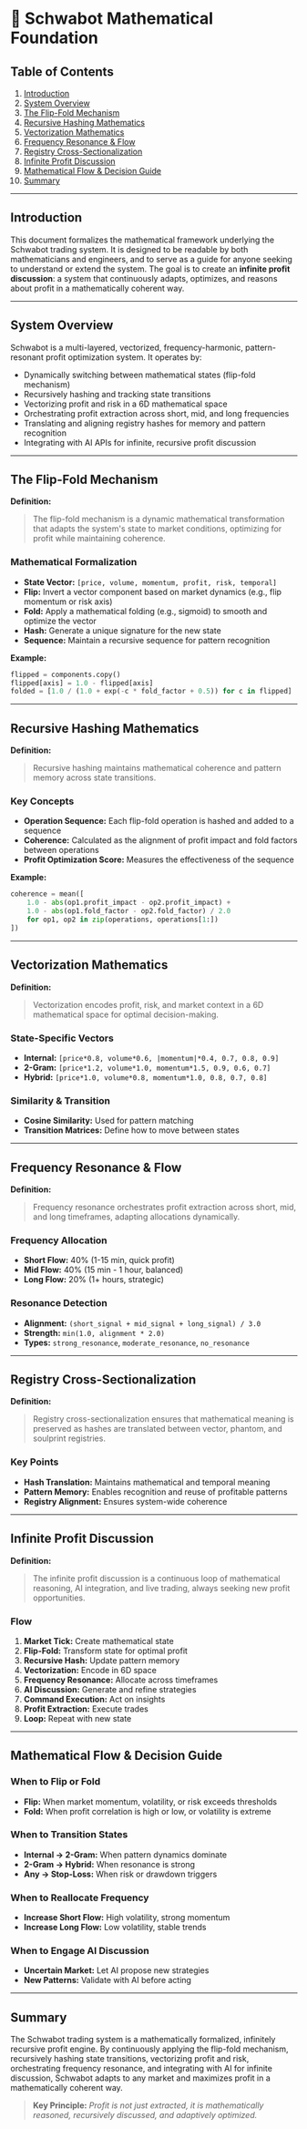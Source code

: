 # 🔮 Schwabot Mathematical Foundation

## Table of Contents
1. [Introduction](#introduction)
2. [System Overview](#system-overview)
3. [The Flip-Fold Mechanism](#the-flip-fold-mechanism)
4. [Recursive Hashing Mathematics](#recursive-hashing-mathematics)
5. [Vectorization Mathematics](#vectorization-mathematics)
6. [Frequency Resonance & Flow](#frequency-resonance--flow)
7. [Registry Cross-Sectionalization](#registry-cross-sectionalization)
8. [Infinite Profit Discussion](#infinite-profit-discussion)
9. [Mathematical Flow & Decision Guide](#mathematical-flow--decision-guide)
10. [Summary](#summary)

---

## Introduction

This document formalizes the mathematical framework underlying the Schwabot trading system. It is designed to be readable by both mathematicians and engineers, and to serve as a guide for anyone seeking to understand or extend the system. The goal is to create an **infinite profit discussion**: a system that continuously adapts, optimizes, and reasons about profit in a mathematically coherent way.

---

## System Overview

Schwabot is a multi-layered, vectorized, frequency-harmonic, pattern-resonant profit optimization system. It operates by:
- Dynamically switching between mathematical states (flip-fold mechanism)
- Recursively hashing and tracking state transitions
- Vectorizing profit and risk in a 6D mathematical space
- Orchestrating profit extraction across short, mid, and long frequencies
- Translating and aligning registry hashes for memory and pattern recognition
- Integrating with AI APIs for infinite, recursive profit discussion

---

## The Flip-Fold Mechanism

**Definition:**
> The flip-fold mechanism is a dynamic mathematical transformation that adapts the system's state to market conditions, optimizing for profit while maintaining coherence.

### Mathematical Formalization
- **State Vector:** `[price, volume, momentum, profit, risk, temporal]`
- **Flip:** Invert a vector component based on market dynamics (e.g., flip momentum or risk axis)
- **Fold:** Apply a mathematical folding (e.g., sigmoid) to smooth and optimize the vector
- **Hash:** Generate a unique signature for the new state
- **Sequence:** Maintain a recursive sequence for pattern recognition

**Example:**
```python
flipped = components.copy()
flipped[axis] = 1.0 - flipped[axis]
folded = [1.0 / (1.0 + exp(-c * fold_factor + 0.5)) for c in flipped]
```

---

## Recursive Hashing Mathematics

**Definition:**
> Recursive hashing maintains mathematical coherence and pattern memory across state transitions.

### Key Concepts
- **Operation Sequence:** Each flip-fold operation is hashed and added to a sequence
- **Coherence:** Calculated as the alignment of profit impact and fold factors between operations
- **Profit Optimization Score:** Measures the effectiveness of the sequence

**Example:**
```python
coherence = mean([
    1.0 - abs(op1.profit_impact - op2.profit_impact) +
    1.0 - abs(op1.fold_factor - op2.fold_factor) / 2.0
    for op1, op2 in zip(operations, operations[1:])
])
```

---

## Vectorization Mathematics

**Definition:**
> Vectorization encodes profit, risk, and market context in a 6D mathematical space for optimal decision-making.

### State-Specific Vectors
- **Internal:** `[price*0.8, volume*0.6, |momentum|*0.4, 0.7, 0.8, 0.9]`
- **2-Gram:** `[price*1.2, volume*1.0, momentum*1.5, 0.9, 0.6, 0.7]`
- **Hybrid:** `[price*1.0, volume*0.8, momentum*1.0, 0.8, 0.7, 0.8]`

### Similarity & Transition
- **Cosine Similarity:** Used for pattern matching
- **Transition Matrices:** Define how to move between states

---

## Frequency Resonance & Flow

**Definition:**
> Frequency resonance orchestrates profit extraction across short, mid, and long timeframes, adapting allocations dynamically.

### Frequency Allocation
- **Short Flow:** 40% (1-15 min, quick profit)
- **Mid Flow:** 40% (15 min - 1 hour, balanced)
- **Long Flow:** 20% (1+ hours, strategic)

### Resonance Detection
- **Alignment:** `(short_signal + mid_signal + long_signal) / 3.0`
- **Strength:** `min(1.0, alignment * 2.0)`
- **Types:** `strong_resonance`, `moderate_resonance`, `no_resonance`

---

## Registry Cross-Sectionalization

**Definition:**
> Registry cross-sectionalization ensures that mathematical meaning is preserved as hashes are translated between vector, phantom, and soulprint registries.

### Key Points
- **Hash Translation:** Maintains mathematical and temporal meaning
- **Pattern Memory:** Enables recognition and reuse of profitable patterns
- **Registry Alignment:** Ensures system-wide coherence

---

## Infinite Profit Discussion

**Definition:**
> The infinite profit discussion is a continuous loop of mathematical reasoning, AI integration, and live trading, always seeking new profit opportunities.

### Flow
1. **Market Tick:** Create mathematical state
2. **Flip-Fold:** Transform state for optimal profit
3. **Recursive Hash:** Update pattern memory
4. **Vectorization:** Encode in 6D space
5. **Frequency Resonance:** Allocate across timeframes
6. **AI Discussion:** Generate and refine strategies
7. **Command Execution:** Act on insights
8. **Profit Extraction:** Execute trades
9. **Loop:** Repeat with new state

---

## Mathematical Flow & Decision Guide

### When to Flip or Fold
- **Flip:** When market momentum, volatility, or risk exceeds thresholds
- **Fold:** When profit correlation is high or low, or volatility is extreme

### When to Transition States
- **Internal → 2-Gram:** When pattern dynamics dominate
- **2-Gram → Hybrid:** When resonance is strong
- **Any → Stop-Loss:** When risk or drawdown triggers

### When to Reallocate Frequency
- **Increase Short Flow:** High volatility, strong momentum
- **Increase Long Flow:** Low volatility, stable trends

### When to Engage AI Discussion
- **Uncertain Market:** Let AI propose new strategies
- **New Patterns:** Validate with AI before acting

---

## Summary

The Schwabot trading system is a mathematically formalized, infinitely recursive profit engine. By continuously applying the flip-fold mechanism, recursively hashing state transitions, vectorizing profit and risk, orchestrating frequency resonance, and integrating with AI for infinite discussion, Schwabot adapts to any market and maximizes profit in a mathematically coherent way.

> **Key Principle:**
> _Profit is not just extracted, it is mathematically reasoned, recursively discussed, and adaptively optimized._
